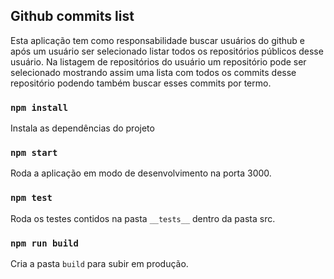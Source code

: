 ## Github commits list

Esta aplicação tem como responsabilidade buscar usuários do github e após um usuário ser selecionado listar todos os repositórios públicos desse usuário. Na listagem de repositórios do usuário um repositório pode ser selecionado mostrando assim uma lista com todos os commits desse repositório podendo também buscar esses commits por termo.  

### `npm install`

Instala as dependências do projeto

### `npm start`

Roda a aplicação em modo de desenvolvimento na porta 3000.

### `npm test`

Roda os testes contidos na pasta `__tests__` dentro da pasta src.

### `npm run build`

Cria a pasta `build` para subir em produção.